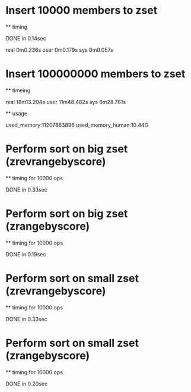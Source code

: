 Insert 10000 members to zset
============================

** timing
    
  DONE in 0.14sec

  real    0m0.236s
  user    0m0.179s
  sys     0m0.057s

Insert 100000000 members to zset
================================

** timeing

  real    18m13.204s
  user    11m48.482s
  sys     6m28.761s

** usage

  used_memory:11207863896
  used_memory_human:10.44G

Perform sort on big zset (zrevrangebyscore)
========================

** timing for 10000 ops

  DONE in 0.33sec

Perform sort on big zset (zrangebyscore)
========================

** timing for 10000 ops

  DONE in 0.19sec

Perform sort on small zset (zrevrangebyscore)
========================

** timing for 10000 ops

  DONE in 0.33sec

Perform sort on small zset (zrangebyscore)
========================

** timing for 10000 ops

  DONE in 0.20sec

